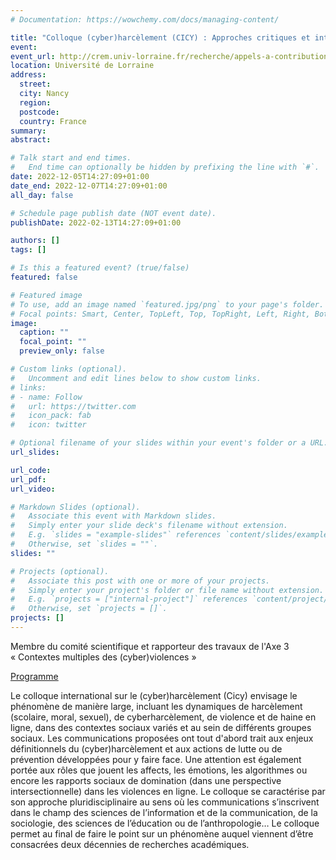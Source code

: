```yaml
---
# Documentation: https://wowchemy.com/docs/managing-content/

title: "Colloque (cyber)harcèlement (CICY) : Approches critiques et interdisciplinaires des phénomènes de violence en ligne"
event:
event_url: http://crem.univ-lorraine.fr/recherche/appels-a-contributions/international-conference-cyberbullying
location: Université de Lorraine
address:
  street:
  city: Nancy
  region:
  postcode:
  country: France
summary:
abstract:

# Talk start and end times.
#   End time can optionally be hidden by prefixing the line with `#`.
date: 2022-12-05T14:27:09+01:00
date_end: 2022-12-07T14:27:09+01:00
all_day: false

# Schedule page publish date (NOT event date).
publishDate: 2022-02-13T14:27:09+01:00

authors: []
tags: []

# Is this a featured event? (true/false)
featured: false

# Featured image
# To use, add an image named `featured.jpg/png` to your page's folder.
# Focal points: Smart, Center, TopLeft, Top, TopRight, Left, Right, BottomLeft, Bottom, BottomRight.
image:
  caption: ""
  focal_point: ""
  preview_only: false

# Custom links (optional).
#   Uncomment and edit lines below to show custom links.
# links:
# - name: Follow
#   url: https://twitter.com
#   icon_pack: fab
#   icon: twitter

# Optional filename of your slides within your event's folder or a URL.
url_slides:

url_code:
url_pdf:
url_video:

# Markdown Slides (optional).
#   Associate this event with Markdown slides.
#   Simply enter your slide deck's filename without extension.
#   E.g. `slides = "example-slides"` references `content/slides/example-slides.md`.
#   Otherwise, set `slides = ""`.
slides: ""

# Projects (optional).
#   Associate this post with one or more of your projects.
#   Simply enter your project's folder or file name without extension.
#   E.g. `projects = ["internal-project"]` references `content/project/deep-learning/index.md`.
#   Otherwise, set `projects = []`.
projects: []
---
```


Membre du comité scientifique et rapporteur des travaux de l'Axe 3 « Contextes multiples des (cyber)violences »

[Programme](http://crem.univ-lorraine.fr/recherche/evenements/colloque-international-sur-le-cyberharcelement)

Le colloque international sur le (cyber)harcèlement (Cicy) envisage le phénomène de manière large, incluant les dynamiques de harcèlement (scolaire, moral, sexuel), de cyberharcèlement, de violence et de haine en ligne, dans des contextes sociaux variés et au sein de différents groupes sociaux. Les communications proposées ont tout d'abord trait aux enjeux définitionnels du (cyber)harcèlement et aux actions de lutte ou de prévention développées pour y faire face. Une attention est également portée aux rôles que jouent les affects, les émotions, les algorithmes ou encore les rapports sociaux de domination (dans une perspective intersectionnelle) dans les violences en ligne. Le colloque se caractérise par son approche pluridisciplinaire au sens où les communications s’inscrivent dans le champ des sciences de l’information et de la communication, de la sociologie, des sciences de l’éducation ou de l’anthropologie… Le colloque permet au final de faire le point sur un phénomène auquel viennent d’être consacrées deux décennies de recherches académiques.
